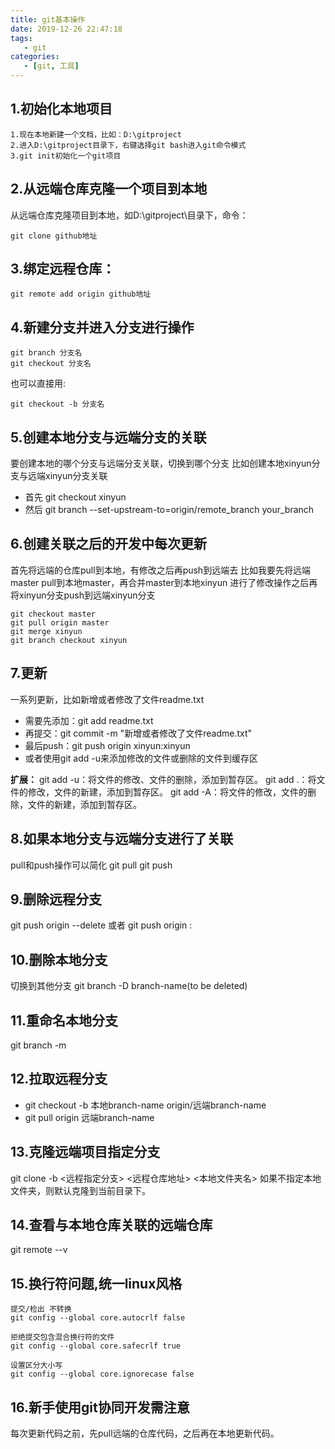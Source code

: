 ```yaml
---
title: git基本操作
date: 2019-12-26 22:47:18
tags: 
   - git
categories: 
   - [git, 工具]
---
```

## 1.初始化本地项目
    1.现在本地新建一个文档，比如：D:\gitproject
    2.进入D:\gitproject目录下，右键选择git bash进入git命令模式
    3.git init初始化一个git项目

## 2.从远端仓库克隆一个项目到本地
   从远端仓库克隆项目到本地，如D:\gitproject\目录下，命令：
   ```
   git clone github地址
   ```
<!-- more --> 
## 3.绑定远程仓库：
```
git remote add origin github地址
```
## 4.新建分支并进入分支进行操作
```
git branch 分支名
git checkout 分支名
```
也可以直接用:
```
git checkout -b 分支名
```

## 5.创建本地分支与远端分支的关联
要创建本地的哪个分支与远端分支关联，切换到哪个分支
比如创建本地xinyun分支与远端xinyun分支关联
- 首先 git checkout xinyun
- 然后 git branch --set-upstream-to=origin/remote_branch  your_branch

## 6.创建关联之后的开发中每次更新
首先将远端的仓库pull到本地，有修改之后再push到远端去
比如我要先将远端master pull到本地master，再合并master到本地xinyun
进行了修改操作之后再将xinyun分支push到远端xinyun分支
```
git checkout master
git pull origin master
git merge xinyun
git branch checkout xinyun
```

## 7.更新
一系列更新，比如新增或者修改了文件readme.txt
- 需要先添加：git add readme.txt
- 再提交：git commit -m "新增或者修改了文件readme.txt"
- 最后push：git push origin xinyun:xinyun
- 或者使用git add -u来添加修改的文件或删除的文件到缓存区

**扩展：**
git add -u：将文件的修改、文件的删除，添加到暂存区。
git add .：将文件的修改，文件的新建，添加到暂存区。
git add -A：将文件的修改，文件的删除，文件的新建，添加到暂存区。

## 8.如果本地分支与远端分支进行了关联
pull和push操作可以简化
git pull
git push

## 9.删除远程分支
   git push origin --delete <remote-branchname>
   或者
   git push origin :<remote-branchname>
## 10.删除本地分支
切换到其他分支
git branch -D branch-name(to be deleted)

## 11.重命名本地分支
   git branch -m <new-branch-name>

## 12.拉取远程分支
- git checkout -b 本地branch-name origin/远端branch-name
- git pull origin 远端branch-name

## 13.克隆远端项目指定分支
git clone -b <远程指定分支> <远程仓库地址> <本地文件夹名>
如果不指定本地文件夹，则默认克隆到当前目录下。
## 14.查看与本地仓库关联的远端仓库
git remote --v
## 15.换行符问题,统一linux风格
```
提交/检出 不转换
git config --global core.autocrlf false
 
拒绝提交包含混合换行符的文件
git config --global core.safecrlf true
 
设置区分大小写
git config --global core.ignorecase false
```
## 16.新手使用git协同开发需注意
每次更新代码之前，先pull远端的仓库代码，之后再在本地更新代码。